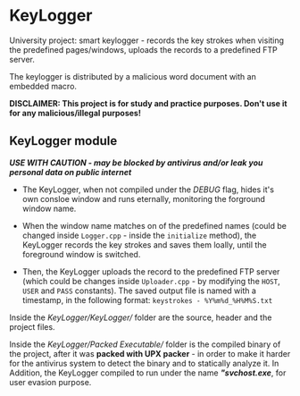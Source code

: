 # KeyLogger
University project: smart keylogger - records the key strokes when visiting the predefined pages/windows, uploads the records to a predefined FTP server. 

The keylogger is distributed by a malicious word document with an embedded macro.

**DISCLAIMER: This project is for study and practice purposes. Don't use it for any malicious/illegal purposes!**

## KeyLogger module
**_USE WITH CAUTION - may be blocked by antivirus and/or leak you personal data on public internet_**



* The KeyLogger, when not compiled under the _DEBUG_ flag, hides it's own consloe window and runs eternally, monitoring the forground window name.

* When the window name matches on of the predefined names (could be changed inside `Logger.cpp` - inside the `initialize` method), the KeyLogger records the key strokes and saves them loally, until the foreground window is switched.

* Then, the KeyLogger uploads the record to the predefined FTP server (which could be changes inside `Uploader.cpp` - by modifying the `HOST`, `USER` and `PASS` constants). The saved output file is named with a timestamp, in the following format: `keystrokes - %Y%m%d_%H%M%S.txt`



Inside the *KeyLogger/KeyLogger/* folder are the source, header and the project files.

Inside the *KeyLogger/Packed Executable/* folder is the compiled binary of the project, after it was **packed with UPX packer** - in order to make it harder for the antivirus system to detect the binary and to statically analyze it. In Addition, the KeyLogger compiled to run under the name **_"svchost.exe_**, for user evasion purpose.

